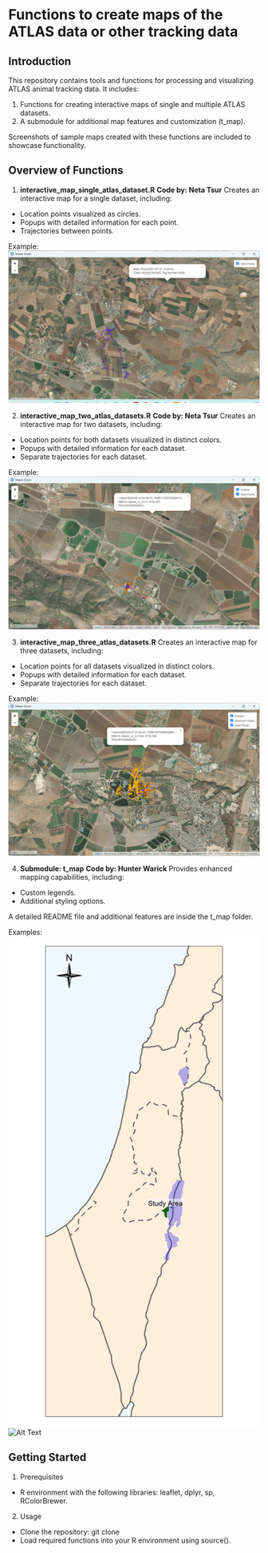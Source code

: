 # Functions to create maps of the ATLAS data or other tracking data

## Introduction
This repository contains tools and functions for processing and visualizing ATLAS animal tracking data. It includes:

1. Functions for creating interactive maps of single and multiple ATLAS datasets.
2. A submodule for additional map features and customization (t_map).

Screenshots of sample maps created with these functions are included to showcase functionality.

## Overview of Functions
1. **interactive_map_single_atlas_dataset.R**
**Code by: Neta Tsur**
Creates an interactive map for a single dataset, including:

* Location points visualized as circles.
* Popups with detailed information for each point.
* Trajectories between points.

Example:
![Alt Text](interactive_map_single_dataset.png)

2. **interactive_map_two_atlas_datasets.R**
**Code by: Neta Tsur**
Creates an interactive map for two datasets, including:

* Location points for both datasets visualized in distinct colors.
* Popups with detailed information for each dataset.
* Separate trajectories for each dataset.

Example:
![Alt Text](interactive_map_two_atlas_datasets.png)

3. **interactive_map_three_atlas_datasets.R**
Creates an interactive map for three datasets, including:

* Location points for all datasets visualized in distinct colors.
* Popups with detailed information for each dataset.
* Separate trajectories for each dataset.

Example:
![Alt Text](interactive_map_three_datasets.png)

4. **Submodule: t_map**
**Code by: Hunter Warick**
Provides enhanced mapping capabilities, including:

* Custom legends.
* Additional styling options.

A detailed README file and additional features are inside the t_map folder.

Examples:
![Alt Text](tmap_Israel_map_screenshot.png)
![Alt Text](tmap_pink_warbler_map_screenshot.png)

## Getting Started
1. Prerequisites

* R environment with the following libraries: leaflet, dplyr, sp, RColorBrewer.

2. Usage

* Clone the repository:
git clone <repository-url>
* Load required functions into your R environment using source().


